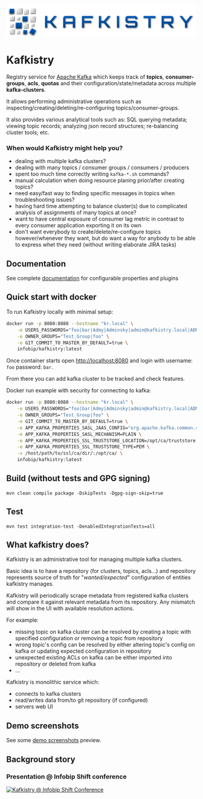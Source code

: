 ![](kafkistry-web/src/main/resources/ui/static/img/default/banner.png)

# Kafkistry

Registry service for [Apache Kafka](https://kafka.apache.org/) which keeps track of **topics**, **consumer-groups**, **acls**, **quotas** and their configuration/state/metadata across multiple **kafka-clusters**.

It allows performing administrative operations such as inspecting/creating/deleting/re-configuring topics/consumer-groups.

It also provides various analytical tools such as: SQL querying metadata; viewing topic records; 
analyzing json record structures; re-balancing cluster tools; etc.

### When would Kafkistry might help you?
 - dealing with multiple kafka clusters?
 - dealing with many topics / consumer groups / consumers / producers
 - spent too much time correctly writing `kafka-*.sh` commands?
 - manual calculation when doing resource planing prior/after creating topics?
 - need easy/fast way to finding specific messages in topics when troubleshooting issues?
 - having hard time attempting to balance cluster(s) due to complicated analysis of assignments of many topics at once?
 - want to have central exposure of consumer lag metric in contrast to every consumer application exporting it on its own
 - don't want everybody to create/delete/re-configure topics however/whenever they want, 
   but do want a way for anybody to be able to express whet they need (without writing elaborate JIRA tasks)


## Documentation
See complete [documentation](DOCUMENTATION.md) for configurable properties and plugins


## Quick start with docker

To run Kafkistry locally with minimal setup:
```bash
docker run -p 8080:8080 --hostname "kr.local" \
    -e USERS_PASSWORDS="foo|bar|Admy|Adminsky|admin@kafkistry.local|ADMIN|" \
    -e OWNER_GROUPS="Test_Group|foo" \
    -e GIT_COMMIT_TO_MASTER_BY_DEFAULT=true \
    infobip/kafkistry:latest
```
Once container starts open [http://localhost:8080](http://localhost:8080) and login with username: `foo` password: `bar`.

From there you can add kafka cluster to be tracked and check features.

Docker run example with security for connecting to kafka:

```bash
docker run -p 8080:8080 --hostname "kr.local" \
    -e USERS_PASSWORDS="foo|bar|Admy|Adminsky|admin@kafkistry.local|ADMIN|" \
    -e OWNER_GROUPS="Test_Group|foo" \
    -e GIT_COMMIT_TO_MASTER_BY_DEFAULT=true \
    -e APP_KAFKA_PROPERTIES_SASL_JAAS_CONFIG="org.apache.kafka.common.security.plain.PlainLoginModule required username='kafkistry' password='pass';" \
    -e APP_KAFKA_PROPERTIES_SASL_MECHANISM=PLAIN \
    -e APP_KAFKA_PROPERTIES_SSL_TRUSTSTORE_LOCATION=/opt/ca/truststore.pem \
    -e APP_KAFKA_PROPERTIES_SSL_TRUSTSTORE_TYPE=PEM \
    -v /host/path/to/ssl/ca/dir/:/opt/ca/ \
    infobip/kafkistry:latest
```

## Build (without tests and GPG signing)
```
mvn clean compile package -DskipTests -Dgpg-sign-skip=true
```

## Test
```
mvn test integration-test -DenabledIntegrationTests=all
```

## What kafkistry does?

Kafkistry is an administrative tool for managing multiple kafka clusters.

Basic idea is to have a repository (for clusters, topics, acls...) and repository represents source of truth 
for "_wanted/expected_" configuration of entities kafkistry manages.

Kafkistry will periodically scrape metadata from registered kafka clusters and compare it against relevant metadata 
from its repository. Any mismatch will show in the UI with available resolution actions. 

For example:
 - missing topic on kafka cluster can be resolved by creating a topic with specified configuration or removing a topic from repository
 - wrong topic's config can be resolved by either altering topic's config on kafka or updating expected configuration in repository
 - unexpected existing ACLs on kafka can be either imported into repository or deleted from kafka
 - ...

Kafkistry is monolithic service which:
 - connects to kafka clusters
 - read/writes data from/to git repository (if configured)
 - servers web UI 


## Demo screenshots
See some [demo screenshots](demo-screenshoots/preview-demo.md) preview.

## Background story
### Presentation @ Infobip Shift conference

[![Kafkistry @ Infobip Shift Conference](https://img.youtube.com/vi/fVgmmngKnwo/0.jpg)](https://www.youtube.com/watch?v=fVgmmngKnwo)

